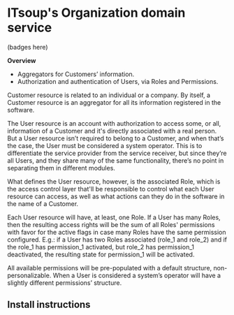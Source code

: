 # ITsoup's Organization domain service

(badges here)

**Overview**

* Aggregators for Customers’ information.
* Authorization and authentication of Users, via Roles and Permissions.

Customer resource is related to an individual or a company. By itself, a Customer resource is an aggregator for all its information registered in the software.

The User resource is an account with authorization to access some, or all, information of a Customer and it's directly associated with a real person. But a User resource isn’t required to belong to a Customer, and when that’s the case, the User must be considered a system operator. This is to differentiate the service provider from the service receiver, but since they’re all Users, and they share many of the same functionality, there’s no point in separating them in different modules.

What defines the User resource, however, is the associated Role, which is the access control layer that'll be responsible to control what each User resource can access, as well as what actions can they do in the software in the name of a Customer.

Each User resource will have, at least, one Role. If a User has many Roles, then the resulting access rights will be the sum of all Roles' permissions with favor for the active flags in case many Roles have the same permission configured. E.g.: if a User has two Roles associated (role_1 and role_2) and if the role_1 has permission_1 activated, but role_2 has permission_1 deactivated, the resulting state for permission_1 will be activated.

All available permissions will be pre-populated with a default structure, non-personalizable. When a User is considered a system’s operator will have a slightly different permissions’ structure.

## Install instructions
